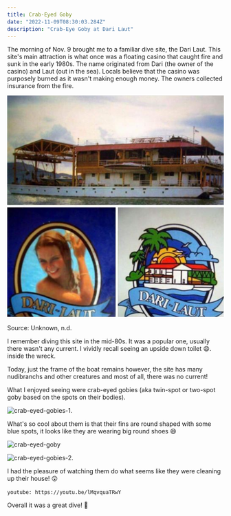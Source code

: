 ```yaml
---
title: Crab-Eyed Goby
date: "2022-11-09T08:30:03.284Z"
description: "Crab-Eye Goby at Dari Laut"
---
```


The morning of Nov. 9 brought me to a familiar dive site, the Dari Laut. This site's main attraction is what once was a floating casino that caught fire and sunk in the early 1980s. The name originated from Dari (the owner of the casino) and Laut (out in the sea). Locals believe that the casino was purposely burned as it wasn't making enough money. The owners collected insurance from the fire.

![dari-laut](./dari-laut.jpeg)

Source: Unknown, n.d.

I remember diving this site in the mid-80s. It was a popular one, usually there wasn't any current. I vividly recall seeing an upside down toilet :smile:. inside the wreck.

Today, just the frame of the boat remains however, the site has many nudibranchs and other creatures and most of all, there was no current!

What I enjoyed seeing were crab-eyed gobies (aka twin-spot or two-spot goby based on the spots on their bodies).

![crab-eyed-gobies-1](./goby-pair1.jpg).

What's so cool about them is that their fins are round shaped with some blue spots, it looks like they are wearing big round shoes :smile:

![crab-eyed-goby](./single-goby.jpg)

![crab-eyed-gobies-2](./goby-pair2.jpg).

I had the pleasure of watching them do what seems like they were cleaning up their house! :astonished:

`youtube: https://youtu.be/lMqvquaTRwY`

Overall it was a great dive! :clap:
